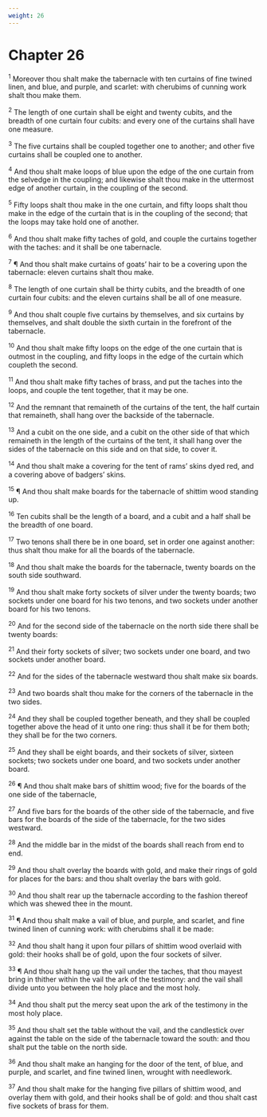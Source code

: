 ```yaml
---
weight: 26
---
```


# Chapter 26

<sup>1</sup> Moreover thou shalt make the tabernacle with ten curtains of fine twined linen, and blue, and purple, and scarlet: with cherubims of cunning work shalt thou make them. 

<sup>2</sup> The length of one curtain shall be eight and twenty cubits, and the breadth of one curtain four cubits: and every one of the curtains shall have one measure. 

<sup>3</sup> The five curtains shall be coupled together one to another; and other five curtains shall be coupled one to another. 

<sup>4</sup> And thou shalt make loops of blue upon the edge of the one curtain from the selvedge in the coupling; and likewise shalt thou make in the uttermost edge of another curtain, in the coupling of the second. 

<sup>5</sup> Fifty loops shalt thou make in the one curtain, and fifty loops shalt thou make in the edge of the curtain that is in the coupling of the second; that the loops may take hold one of another. 

<sup>6</sup> And thou shalt make fifty taches of gold, and couple the curtains together with the taches: and it shall be one tabernacle. 

<sup>7</sup> ¶ And thou shalt make curtains of goats’ hair to be a covering upon the tabernacle: eleven curtains shalt thou make. 

<sup>8</sup> The length of one curtain shall be thirty cubits, and the breadth of one curtain four cubits: and the eleven curtains shall be all of one measure. 

<sup>9</sup> And thou shalt couple five curtains by themselves, and six curtains by themselves, and shalt double the sixth curtain in the forefront of the tabernacle. 

<sup>10</sup> And thou shalt make fifty loops on the edge of the one curtain that is outmost in the coupling, and fifty loops in the edge of the curtain which coupleth the second. 

<sup>11</sup> And thou shalt make fifty taches of brass, and put the taches into the loops, and couple the tent together, that it may be one. 

<sup>12</sup> And the remnant that remaineth of the curtains of the tent, the half curtain that remaineth, shall hang over the backside of the tabernacle. 

<sup>13</sup> And a cubit on the one side, and a cubit on the other side of that which remaineth in the length of the curtains of the tent, it shall hang over the sides of the tabernacle on this side and on that side, to cover it. 

<sup>14</sup> And thou shalt make a covering for the tent of rams’ skins dyed red, and a covering above of badgers’ skins. 

<sup>15</sup> ¶ And thou shalt make boards for the tabernacle of shittim wood standing up. 

<sup>16</sup> Ten cubits shall be the length of a board, and a cubit and a half shall be the breadth of one board. 

<sup>17</sup> Two tenons shall there be in one board, set in order one against another: thus shalt thou make for all the boards of the tabernacle. 

<sup>18</sup> And thou shalt make the boards for the tabernacle, twenty boards on the south side southward. 

<sup>19</sup> And thou shalt make forty sockets of silver under the twenty boards; two sockets under one board for his two tenons, and two sockets under another board for his two tenons. 

<sup>20</sup> And for the second side of the tabernacle on the north side there shall be twenty boards: 

<sup>21</sup> And their forty sockets of silver; two sockets under one board, and two sockets under another board. 

<sup>22</sup> And for the sides of the tabernacle westward thou shalt make six boards. 

<sup>23</sup> And two boards shalt thou make for the corners of the tabernacle in the two sides. 

<sup>24</sup> And they shall be coupled together beneath, and they shall be coupled together above the head of it unto one ring: thus shall it be for them both; they shall be for the two corners. 

<sup>25</sup> And they shall be eight boards, and their sockets of silver, sixteen sockets; two sockets under one board, and two sockets under another board. 

<sup>26</sup> ¶ And thou shalt make bars of shittim wood; five for the boards of the one side of the tabernacle, 

<sup>27</sup> And five bars for the boards of the other side of the tabernacle, and five bars for the boards of the side of the tabernacle, for the two sides westward. 

<sup>28</sup> And the middle bar in the midst of the boards shall reach from end to end. 

<sup>29</sup> And thou shalt overlay the boards with gold, and make their rings of gold for places for the bars: and thou shalt overlay the bars with gold. 

<sup>30</sup> And thou shalt rear up the tabernacle according to the fashion thereof which was shewed thee in the mount. 

<sup>31</sup> ¶ And thou shalt make a vail of blue, and purple, and scarlet, and fine twined linen of cunning work: with cherubims shall it be made: 

<sup>32</sup> And thou shalt hang it upon four pillars of shittim wood overlaid with gold: their hooks shall be of gold, upon the four sockets of silver. 

<sup>33</sup> ¶ And thou shalt hang up the vail under the taches, that thou mayest bring in thither within the vail the ark of the testimony: and the vail shall divide unto you between the holy place and the most holy. 

<sup>34</sup> And thou shalt put the mercy seat upon the ark of the testimony in the most holy place. 

<sup>35</sup> And thou shalt set the table without the vail, and the candlestick over against the table on the side of the tabernacle toward the south: and thou shalt put the table on the north side. 

<sup>36</sup> And thou shalt make an hanging for the door of the tent, of blue, and purple, and scarlet, and fine twined linen, wrought with needlework. 

<sup>37</sup> And thou shalt make for the hanging five pillars of shittim wood, and overlay them with gold, and their hooks shall be of gold: and thou shalt cast five sockets of brass for them. 


